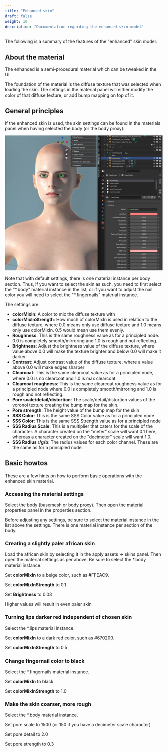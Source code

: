 ```yaml
---
title: "Enhanced skin"
draft: false
weight: 10
description: "Documentation regarding the enhanced skin model"
---
```


The following is a summary of the features of the "enhanced" skin model.

## About the material

The enhanced is a semi-procedural material which can be tweaked in the UI.

The foundation of the material is the diffuse texture that was selected when loading the skin. The settings in the material panel will either modify the color of that diffuse texture, or add bump mapping on top of it. 

## General principles

If the enhanced skin is used, the skin settings can be found in the materials panel when having selected the body (or the body proxy):

![skin enhanced](the_skinv1_material.png)

Note that with default settings, there is one material instance per body section. Thus, if you want to select the skin as such, you
need to first select the "\*.body" material instance in the list, or if you want to adjust the nail color you will need to select the "\*.fingernails" material instance.

The settings are:

* **colorMixIn**: A color to mix the diffuse texture with
* **colorMixInStrength**: How much of colorMixIn is used in relation to the diffuse texture, where 0.0 means only use diffuse texture and 1.0 means 
only use colorMixIn. 0.5 would mean use them evenly.
* **Roughness**: This is the same roughness value as for a principled node. 0.0 is completely smooth/mirroring and 1.0 is rough and not reflecting.
* **Brightness**: Adjust the brightness value of the diffuse texture, where value above 0.0 will make the texture brighter and below 0.0 will make it darker
* **Contrast**: Adjust contrast value of the diffuse texture, where a value above 0.0 will make edges sharper
* **Clearcoat**: This is the same clearcoat value as for a principled node, where 0.0 is no clearcoat and 1.0 is max clearcoat.
* **Clearcoat roughness**: This is the same clearcoat roughness value as for a principled node where 0.0 is completely smooth/mirroring and 1.0 is rough and not reflecting.
* **Pore scale/detail/distortion**: The scale/detail/distortion values of the voronoi texture creating the bump map for the skin.
* **Pore strength**: The height value of the bump map for the skin
* **SSS Color**: This is the same SSS Color value as for a principled node
* **SSS Color**: This is the same SSS Strength value as for a principled node
* **SSS Radius Scale**: This is a multiplier that caters for the scale of the character. A character created on the "meter" scale will want 0.1 here, whereas a character created on the "decimeter" scale will want 1.0.
* **SSS Radius r/g/b**: The radius values for each color channel. These are the same as for a principled node.

## Basic howtos

These are a few hints on how to perform basic operations with the enhanced skin material.

### Accessing the material settings

Select the body (basemesh or body proxy). Then open the material properties panel in the properties section.

Before adjusting any settings, be sure to select the material instance in the list above the settings. There is one material instance 
per section of the body.

### Creating a slightly paler african skin

Load the african skin by selecting it in the apply assets -> skins panel. Then open the material settings as per above. Be sure to
select the \*.body material instance.

Set **colorMixIn** to a beige color, such as \#FFEAC9. 

Set **colorMixInStrength** to 0.1

Set **Brightness** to 0.03

Higher values will result in even paler skin

### Turning lips darker red independent of chosen skin

Select the \*.lips material instance.

Set **colorMixIn** to a dark red color, such as \#670200. 

Set **colorMixInStrength** to 0.5 

### Change fingernail color to black

Select the \*.fingernails material instance.

Set **colorMixIn** to black

Set **colorMixInStrength** to 1.0

### Make the skin coarser, more rough

Select the \*.body material instance.

Set pore scale to 1500 (or 150 if you have a decimeter scale character)

Set pore detail to 2.0

Set pore strength to 0.3

